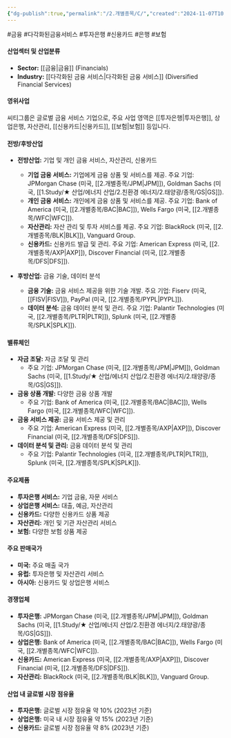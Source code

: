 ```yaml
---
{"dg-publish":true,"permalink":"/2.개별종목/C/","created":"2024-11-07T10:02:17.421+09:00","updated":"2025-07-29T21:37:04.440+09:00"}
---
```


#금융 #다각화된금융서비스 #투자은행 #신용카드 #은행 #보험 

#### 산업섹터 및 산업분류

- **Sector:** [[금융\|금융]] (Financials)
- **Industry:** [[다각화된 금융 서비스\|다각화된 금융 서비스]] (Diversified Financial Services)

#### 영위사업

씨티그룹은 글로벌 금융 서비스 기업으로, 주요 사업 영역은 [[투자은행\|투자은행]], 상업은행, 자산관리, [[신용카드\|신용카드]], [[보험\|보험]] 등입니다.

#### 전방/후방산업

- **전방산업:** 기업 및 개인 금융 서비스, 자산관리, 신용카드
    
    - **기업 금융 서비스:** 기업에게 금융 상품 및 서비스를 제공. 주요 기업: JPMorgan Chase (미국, [[2.개별종목/JPM\|JPM]]), Goldman Sachs (미국, [[1.Study/★ 산업/에너지 산업/2.친환경 에너지/2.태양광/종목/GS\|GS]]).
    - **개인 금융 서비스:** 개인에게 금융 상품 및 서비스를 제공. 주요 기업: Bank of America (미국, [[2.개별종목/BAC\|BAC]]), Wells Fargo (미국, [[2.개별종목/WFC\|WFC]]).
    - **자산관리:** 자산 관리 및 투자 서비스를 제공. 주요 기업: BlackRock (미국, [[2.개별종목/BLK\|BLK]]), Vanguard Group.
    - **신용카드:** 신용카드 발급 및 관리. 주요 기업: American Express (미국, [[2.개별종목/AXP\|AXP]]), Discover Financial (미국, [[2.개별종목/DFS\|DFS]]).
- **후방산업:** 금융 기술, 데이터 분석
    
    - **금융 기술:** 금융 서비스 제공을 위한 기술 개발. 주요 기업: Fiserv (미국, [[FISV\|FISV]]), PayPal (미국, [[2.개별종목/PYPL\|PYPL]]).
    - **데이터 분석:** 금융 데이터 분석 및 관리. 주요 기업: Palantir Technologies (미국, [[2.개별종목/PLTR\|PLTR]]), Splunk (미국, [[2.개별종목/SPLK\|SPLK]]).

#### 밸류체인

- **자금 조달:** 자금 조달 및 관리
    - 주요 기업: JPMorgan Chase (미국, [[2.개별종목/JPM\|JPM]]), Goldman Sachs (미국, [[1.Study/★ 산업/에너지 산업/2.친환경 에너지/2.태양광/종목/GS\|GS]]).
- **금융 상품 개발:** 다양한 금융 상품 개발
    - 주요 기업: Bank of America (미국, [[2.개별종목/BAC\|BAC]]), Wells Fargo (미국, [[2.개별종목/WFC\|WFC]]).
- **금융 서비스 제공:** 금융 서비스 제공 및 관리
    - 주요 기업: American Express (미국, [[2.개별종목/AXP\|AXP]]), Discover Financial (미국, [[2.개별종목/DFS\|DFS]]).
- **데이터 분석 및 관리:** 금융 데이터 분석 및 관리
    - 주요 기업: Palantir Technologies (미국, [[2.개별종목/PLTR\|PLTR]]), Splunk (미국, [[2.개별종목/SPLK\|SPLK]]).

#### 주요제품

- **투자은행 서비스:** 기업 금융, 자문 서비스
- **상업은행 서비스:** 대출, 예금, 자산관리
- **신용카드:** 다양한 신용카드 상품 제공
- **자산관리:** 개인 및 기관 자산관리 서비스
- **보험:** 다양한 보험 상품 제공

#### 주요 판매국가

- **미국:** 주요 매출 국가
- **유럽:** 투자은행 및 자산관리 서비스
- **아시아:** 신용카드 및 상업은행 서비스

#### 경쟁업체

- **투자은행:** JPMorgan Chase (미국, [[2.개별종목/JPM\|JPM]]), Goldman Sachs (미국, [[1.Study/★ 산업/에너지 산업/2.친환경 에너지/2.태양광/종목/GS\|GS]]).
- **상업은행:** Bank of America (미국, [[2.개별종목/BAC\|BAC]]), Wells Fargo (미국, [[2.개별종목/WFC\|WFC]]).
- **신용카드:** American Express (미국, [[2.개별종목/AXP\|AXP]]), Discover Financial (미국, [[2.개별종목/DFS\|DFS]]).
- **자산관리:** BlackRock (미국, [[2.개별종목/BLK\|BLK]]), Vanguard Group.

#### 산업 내 글로벌 시장 점유율

- **투자은행:** 글로벌 시장 점유율 약 10% (2023년 기준)
- **상업은행:** 미국 내 시장 점유율 약 15% (2023년 기준)
- **신용카드:** 글로벌 시장 점유율 약 8% (2023년 기준)
